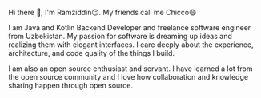 Hi there 👋, I'm Ramziddin😉. My friends call me Chicco😄

I am Java and Kotlin Backend Developer and freelance software engineer from Uzbekistan. My passion for software is dreaming up ideas and realizing them with elegant interfaces. I care deeply about the experience, architecture, and code quality of the things I build.

I am also an open source enthusiast and servant. I have learned a lot from the open source community and I love how collaboration and knowledge sharing happen through open source.
